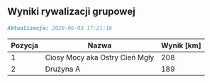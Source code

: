 ## Wyniki rywalizacji grupowej

```markdown
Aktualizacja: 2020-06-03 17:21:16
```

Pozycja | Nazwa | Wynik [km] |
------------ | -------------  | -------------
 1 |Ciosy Mocy aka Ostry Cień Mgły | 208 
 2 |Drużyna A | 189